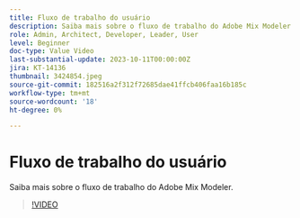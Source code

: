 ```yaml
---
title: Fluxo de trabalho do usuário
description: Saiba mais sobre o fluxo de trabalho do Adobe Mix Modeler.
role: Admin, Architect, Developer, Leader, User
level: Beginner
doc-type: Value Video
last-substantial-update: 2023-10-11T00:00:00Z
jira: KT-14136
thumbnail: 3424854.jpeg
source-git-commit: 182516a2f312f72685dae41ffcb406faa16b185c
workflow-type: tm+mt
source-wordcount: '18'
ht-degree: 0%

---
```



# Fluxo de trabalho do usuário

Saiba mais sobre o fluxo de trabalho do Adobe Mix Modeler.

>[!VIDEO](https://video.tv.adobe.com/v/3424854?learn=on)